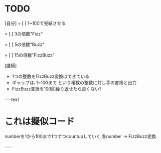 TODO
==========================
[自分]
= [ ] 1~100で完結させる


= [ ] 3の倍数"Fizz"


= [ ] 5の倍数"Buzz"


= [ ] 15の倍数"FizzBuzz"

[講師]

- 1つの整数をFizzBuzz変換はできている
- ギャップは､1~100まで という複数の整数に対し手の変換と出力
- FizzBuzz変換を100回繰り返せたら良くない?

･･･text
# これは擬似コード
numberを1から100まで1つずつcountupしていく
    各number -> FizzBuzz変換

･･･
